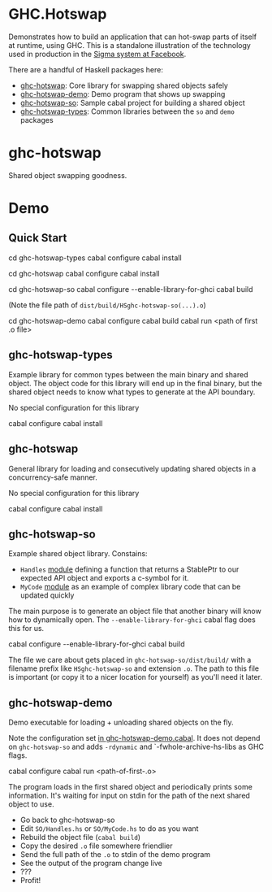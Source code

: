 GHC.Hotswap
===========

Demonstrates how to build an application that can hot-swap parts of itself at runtime, using GHC. This is a standalone illustration of the technology used in production in the [Sigma system at Facebook]().

There are a handful of Haskell packages here:

 * [ghc-hotswap](ghc-hotswap): Core library for swapping shared objects safely
 * [ghc-hotswap-demo](ghc-hotswap-demo): Demo program that shows up swapping
 * [ghc-hotswap-so](ghc-hotswap-so): Sample cabal project for building a shared object
 * [ghc-hotswap-types](ghc-hotswap-types): Common libraries between the `so` and `demo` packages

# ghc-hotswap

Shared object swapping goodness.

# Demo

Quick Start
-----------

  cd ghc-hotswap-types
  cabal configure
  cabal install

  cd ghc-hotswap
  cabal configure
  cabal install

  cd ghc-hotswap-so
  cabal configure --enable-library-for-ghci
  cabal build

(Note the file path of `dist/build/HSghc-hotswap-so(...).o`)

  cd ghc-hotswap-demo
  cabal configure
  cabal build
  cabal run <path of first .o file>

## ghc-hotswap-types

Example library for common types between the main binary and shared object. The object code for this library will end up in the final binary, but the shared object needs to know what types to generate at the API boundary.

No special configuration for this library

  cabal configure
  cabal install

## ghc-hotswap

General library for loading and consecutively updating shared objects in a concurrency-safe manner.

No special configuration for this library

  cabal configure
  cabal install

## ghc-hotswap-so

Example shared object library. Constains:

  * `Handles` [module](ghc-hotswap-so/SO/Handles.hs) defining a function that returns a StablePtr to our expected API object and exports a c-symbol for it.
  * `MyCode` [module](ghc-hotswap-so/SO/MyCode.hs) as an example of complex library code that can be updated quickly

The main purpose is to generate an object file that another binary will know how to dynamically open. The `--enable-library-for-ghci` cabal flag does this for us.

  cabal configure --enable-library-for-ghci
  cabal build

The file we care about gets placed in `ghc-hotswap-so/dist/build/` with a filename prefix like `HSghc-hotswap-so` and extension `.o`. The path to this file is important (or copy it to a nicer location for yourself) as you'll need it later.

## ghc-hotswap-demo

Demo executable for loading + unloading shared objects on the fly.

Note the configuration set [in ghc-hotswap-demo.cabal](ghc-hotswap-demo/ghc-hotswap-demo.cabal). It does not depend on `ghc-hotswap-so` and adds `-rdynamic` and `-fwhole-archive-hs-libs as GHC flags.

  cabal configure
  cabal run <path-of-first-.o>

The program loads in the first shared object and periodically prints some information. It's waiting for input on stdin for the path of the next shared object to use.

  * Go back to ghc-hotswap-so
  * Edit `SO/Handles.hs` or `SO/MyCode.hs` to do as you want
  * Rebuild the object file (`cabal build`)
  * Copy the desired `.o` file somewhere friendlier
  * Send the full path of the `.o` to stdin of the demo program
  * See the output of the program change live
  * ???
  * Profit!
